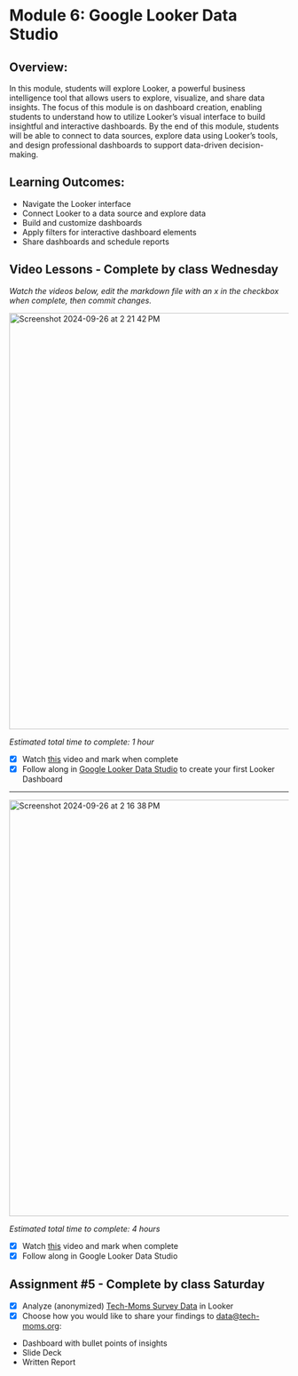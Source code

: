 # Module 6: Google Looker Data Studio 

## Overview:

In this module, students will explore Looker, a powerful business intelligence tool that allows users to explore, visualize, and share data insights. The focus of this module is on dashboard creation, enabling students to understand how to utilize Looker’s visual interface to build insightful and interactive dashboards. By the end of this module, students will be able to connect to data sources, explore data using Looker’s tools, and design professional dashboards to support data-driven decision-making.

## Learning Outcomes: 

- Navigate the Looker interface
- Connect Looker to a data source and explore data
- Build and customize dashboards
- Apply filters for interactive dashboard elements
- Share dashboards and schedule reports

## Video Lessons - Complete by class Wednesday

_Watch the videos below, edit the markdown file with an x in the checkbox when complete, then commit changes._

<img width="750" alt="Screenshot 2024-09-26 at 2 21 42 PM" src="https://github.com/user-attachments/assets/760a1cad-df07-470a-b134-620873e239c9">

_Estimated total time to complete: 1 hour_

- [x] Watch [this](https://youtu.be/AaiPFcBDgtk?si=e9VhNCEiZauixPNh&t=1) video and mark when complete
- [x] Follow along in [Google Looker Data Studio](https://lookerstudio.google.com/) to create your first Looker Dashboard

----

<img width="750" alt="Screenshot 2024-09-26 at 2 16 38 PM" src="https://github.com/user-attachments/assets/f566947c-619e-4481-9f98-1d161dcd1aa5">

_Estimated total time to complete: 4 hours_

- [x] Watch [this](https://www.youtube.com/watch?v=dsAVSsdYC10&t=1s) video and mark when complete
- [x] Follow along in Google Looker Data Studio  

## Assignment #5 - Complete by class Saturday

- [x] Analyze (anonymized) [Tech-Moms Survey Data](https://docs.google.com/spreadsheets/d/1Rf9-nhBHtUWr0t4c0paNZaaJhFpDMU8lAIbeBR_uk0Q/edit?usp=sharing) in Looker
- [x]  Choose how you would like to share your findings to data@tech-moms.org:
- Dashboard with bullet points of insights
- Slide Deck
- Written Report


